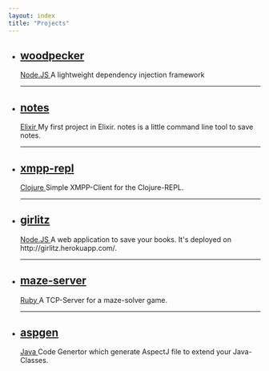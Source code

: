 ```yaml
---
layout: index
title: "Projects"
---
```


<ul class="posts">
  <li class="post">
    <a href="https://github.com/FuriKuri/woodpecker" class="post-link">
      <h2 class="post-title" title="notes">
        woodpecker<br />
      </h2>
      <span class="meta">
        Node.JS
      </span>
    </a>
    A lightweight dependency injection framework
  </li>

  <hr/>

  <li class="post">
    <a href="https://github.com/FuriKuri/notes" class="post-link">
      <h2 class="post-title" title="notes">
        notes<br />
      </h2>
      <span class="meta">
        Elixir
      </span>
    </a>
    My first project in Elixir. notes is a little command line tool to save notes.
  </li>

  <hr/>

  <li class="post">
    <a href="https://github.com/FuriKuri/XMPP-REPL" class="post-link">
      <h2 class="post-title" title="notes">
        xmpp-repl<br />
      </h2>
      <span class="meta">
        Clojure
      </span>
    </a>
    Simple XMPP-Client for the Clojure-REPL.
  </li>

  <hr/>
  <li class="post">
    <a href="https://github.com/FuriKuri/girlitz" class="post-link">
      <h2 class="post-title" title="girlitz">
        girlitz<br />
      </h2>
      <span class="meta">
        Node.JS
      </span>
    </a>
    A web application to save your books. It's deployed on http://girlitz.herokuapp.com/.
  </li>

  <hr/>

  <li class="post">
    <a href="https://github.com/FuriKuri/maze-server" class="post-link">
      <h2 class="post-title" title="maze-server">
        maze-server<br />
      </h2>
      <span class="meta">
        Ruby
      </span>
    </a>
    A TCP-Server for a maze-solver game.
  </li>

  <hr/>

  <li class="post">
    <a href="https://github.com/FuriKuri/aspgen" class="post-link">
      <h2 class="post-title" title="aspgen">
        aspgen<br />
      </h2>
      <span class="meta">
        Java
      </span>
    </a>
    Code Genertor which generate AspectJ file to extend your Java-Classes.
  </li>
</ul>
